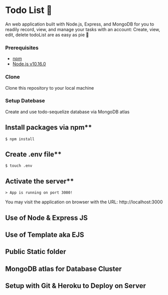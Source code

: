 # Todo List 📆
An web application built with Node.js, Express, and MongoDB for you to readily record, view, and manage your tasks with an account: Create, view, edit, delete todoList are as easy as pie 🥧

### Prerequisites

- [npm](https://www.npmjs.com/get-npm)
- [Node.js v10.16.0](https://nodejs.org/en/download/)

### Clone

Clone this repository to your local machine

### Setup Datebase

Create and use todo-sequelize database via MongoDB atlas

## Install packages via npm**

```
$ npm install
```

## Create .env file**

```
$ touch .env
```

## Activate the server**

```
> App is running on port 3000!
```

You may visit the application on browser with the URL: http://localhost:3000


## Use of Node & Express JS
## Use of Template aka EJS 
## Public Static folder
## MongoDB atlas for Database Cluster
## Setup with Git & Heroku to Deploy on Server
